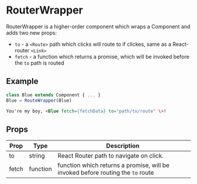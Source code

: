 # RouterWrapper

RouterWrapper is a higher-order component which wraps a Component and adds two new props:
* `to` - a `<Route>` path which clicks will route to if clickes, same as a React-router `<Link>`
* `fetch` - a function which returns a promise, which will be invoked before the `to` path is routed


## Example

```javascript
class Blue extends Component { ... }
Blue = RouteWrapper(Blue)
```

```html
You're my boy, <Blue fetch={fetchData} to="path/to/route" \>!
```

## Props

| Prop | Type | Description |
| --- | --- | --- |
| to | string | React Router path to navigate on click. |
| fetch | function| function which returns a promise, will be invoked before routing the `to` route |
